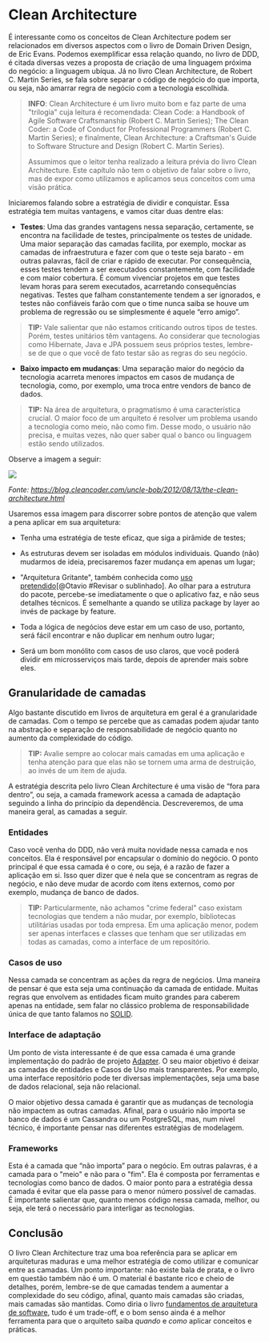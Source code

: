 # Clean Architecture

É interessante como os conceitos de Clean Architecture podem ser relacionados em diversos aspectos com o livro de Domain Driven Design, de Eric Evans. Podemos exemplificar essa relação quando, no livro de DDD, é citada diversas vezes a proposta de criação de uma linguagem próxima do negócio: a linguagem ubíqua. Já no livro Clean Architecture, de Robert C. Martin Series, se fala sobre separar o código de negócio do que importa, ou seja, não amarrar regra de negócio com a tecnologia escolhida.

> **INFO**: Clean Architecture é um livro muito bom e faz parte de uma "trilogia" cuja leitura é recomendada: Clean Code: a Handbook of Agile Software Craftsmanship (Robert C. Martin Series); The Clean Coder: a Code of Conduct for Professional Programmers (Robert C. Martin Series); e finalmente, Clean Architecture: a Craftsman's Guide to Software Structure and Design (Robert C. Martin Series). 
>
> Assumimos que o leitor tenha realizado a leitura prévia do livro Clean Architecture. Este capítulo não tem o objetivo de falar sobre o livro, mas de expor como utilizamos e aplicamos seus conceitos com uma visão prática. 

Iniciaremos falando sobre a estratégia de dividir e conquistar. Essa estratégia tem muitas vantagens, e vamos citar duas dentre elas:

* **Testes**: Uma das grandes vantagens nessa separação, certamente, se encontra na facilidade de testes, principalmente os testes de unidade. Uma maior separação das camadas facilita, por exemplo, mockar as camadas de infraestrutura e fazer com que o teste seja barato - em outras palavras, fácil de criar e rápido de executar. Por consequência, esses testes tendem a ser executados constantemente, com facilidade e com maior cobertura. 
  É comum vivenciar projetos em que testes levam horas para serem executados, acarretando consequências negativas. Testes que falham constantemente tendem a ser ignorados, e testes não confiáveis farão com que o time nunca saiba se houve um problema de regressão ou se simplesmente é aquele “erro amigo”. 

> **TIP:** Vale salientar que não estamos criticando outros tipos de testes. Porém, testes unitários têm vantagens. Ao considerar que tecnologias como Hibernate, Java e JPA possuem seus próprios testes, lembre-se de que o que você de fato testar são as regras do seu negócio.

* **Baixo impacto em mudanças**: Uma separação maior do negócio da tecnologia acarreta menores impactos em casos de mudança de tecnologia, como, por exemplo, uma troca entre vendors de banco de dados. 

> **TIP:** Na área de arquitetura, o pragmatismo é uma característica crucial. O maior foco de um arquiteto é resolver um problema usando a tecnologia como meio, não como fim. Desse modo, o usuário não precisa, e muitas vezes, não quer saber qual o banco ou linguagem estão sendo utilizados.

Observe a imagem a seguir:

![](images/chapter_04_01.jpg)

*Fonte: https://blog.cleancoder.com/uncle-bob/2012/08/13/the-clean-architecture.html*

Usaremos essa imagem para discorrer sobre pontos de atenção que valem a pena aplicar em sua arquitetura:


* Tenha uma estratégia de teste eficaz, que siga a pirâmide de testes;
*  As estruturas devem ser isoladas em módulos individuais. Quando (não) mudarmos de ideia, precisaremos fazer mudança em apenas um lugar;
* "Arquitetura Gritante", também conhecida como <u>uso pretendido</u>[@Otavio #Revisar o sublinhado]. Ao olhar para a estrutura do pacote, percebe-se imediatamente o que o aplicativo faz, e não seus detalhes técnicos. É semelhante a quando se utiliza package by layer ao invés de package by feature. 

* Toda a lógica de negócios deve estar em um caso de uso, portanto, será fácil encontrar e não duplicar em nenhum outro lugar;

* Será um bom monólito com casos de uso claros, que você poderá dividir em microsserviços mais tarde, depois de aprender mais sobre eles.

## Granularidade de camadas

Algo bastante discutido em livros de arquitetura em geral é a granularidade de camadas. Com o tempo se percebe que as camadas podem ajudar tanto na abstração e separação de responsabilidade de negócio quanto no aumento da complexidade do código. 

> **TIP:** Avalie sempre ao colocar mais camadas em uma aplicação e tenha atenção para que elas não se tornem uma arma de destruição, ao invés de um item de ajuda.

A estratégia descrita pelo livro Clean Architecture é uma visão de “fora para dentro”, ou seja, a camada framework acessa a camada de adaptação seguindo a linha do princípio da dependência. Descreveremos, de uma maneira geral, as camadas a seguir.

### Entidades

Caso você venha do DDD, não verá muita novidade nessa camada e nos conceitos. Ela é responsável por encapsular o domínio do negócio. O ponto principal é que essa camada é o core, ou seja, é a razão de fazer a aplicação em si. Isso quer dizer que é nela que se concentram as regras de negócio, e não deve mudar de acordo com itens externos, como por exemplo, mudança de banco de dados.

>  **TIP:** Particularmente, não achamos "crime federal" caso existam tecnologias que tendem a não mudar, por exemplo, bibliotecas utilitárias usadas por toda empresa. Em uma aplicação menor, podem ser apenas interfaces e classes que tenham que ser utilizadas em todas as camadas, como a interface de um repositório.

### Casos de uso

Nessa camada se concentram as ações da regra de negócios. Uma maneira de pensar é que esta seja uma continuação da camada de entidade. Muitas regras que envolvem as entidades ficam muito grandes para caberem apenas na entidade, sem falar no clássico problema de responsabilidade única de que tanto falamos no [SOLID](https://en.wikipedia.org/wiki/SOLID).

### Interface de adaptação

Um ponto de vista interessante é de que essa camada é uma grande implementação do padrão de projeto [Adapter](https://refactoring.guru/design-patterns/adapter). O seu maior objetivo é deixar as camadas de entidades e Casos de Uso mais transparentes. Por exemplo, uma interface repositório pode ter diversas implementações, seja uma base de dados relacional, seja não relacional. 

O maior objetivo dessa camada é garantir que as mudanças de tecnologia não impactem as outras camadas. Afinal, para o usuário não importa se banco de dados é um Cassandra ou um PostgreSQL, mas, num nível técnico, é importante pensar nas diferentes estratégias de modelagem.

### Frameworks


Esta é a camada que “não importa” para o negócio. Em outras palavras, é a camada para o "meio" e não para o "fim". Ela é composta por ferramentas e tecnologias como banco de dados. O maior ponto para a estratégia dessa camada é evitar que ela passe para o menor número possível de camadas. É importante salientar que, quanto menos código nessa camada, melhor, ou seja, ele terá o necessário para interligar as tecnologias.



## Conclusão

O livro Clean Architecture traz uma boa referência para se aplicar em arquiteturas maduras e uma melhor estratégia de como utilizar e comunicar entre as camadas. Um ponto importante: não existe bala de prata, e o livro em questão também não é um. O material é bastante rico e cheio de detalhes, porém, lembre-se de que camadas tendem a aumentar a complexidade do seu código, afinal, quanto mais camadas são criadas, mais camadas são mantidas. Como diria o livro [fundamentos de arquitetura de software](https://www.amazon.com/Fundamentals-Software-Architecture-Comprehensive-Characteristics/dp/1492043451), tudo é um trade-off, e o bom senso ainda é a melhor ferramenta para que o arquiteto saiba *quando* e *como* aplicar conceitos e práticas.
